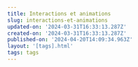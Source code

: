 ```yaml
---
title: Interactions et animations
slug: interactions-et-animations
updated-on: '2024-03-31T16:33:13.287Z'
created-on: '2024-03-31T16:33:13.287Z'
published-on: '2024-04-20T14:09:34.963Z'
layout: '[tags].html'
tags: tags
---
```



